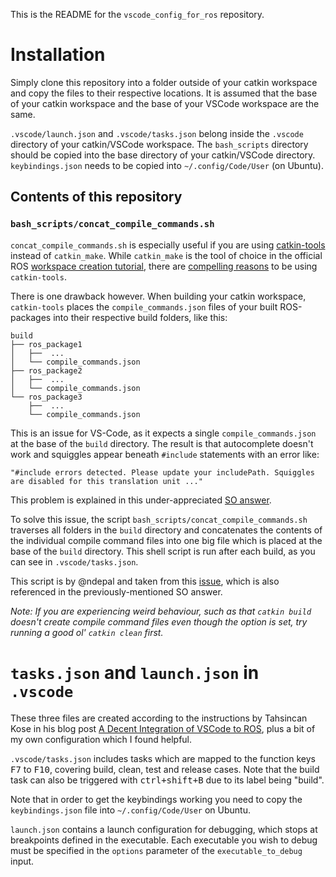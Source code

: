 This is the README for the `vscode_config_for_ros` repository.

# Installation

Simply clone this repository into a folder outside of your catkin workspace and copy the files to their respective locations. It is assumed that the base of your catkin workspace and the base of your VSCode workspace are the same. 

`.vscode/launch.json` and `.vscode/tasks.json` belong inside the `.vscode` directory of your catkin/VSCode workspace.
The `bash_scripts` directory should be copied into the base directory of your catkin/VSCode directory.
`keybindings.json` needs to be copied into `~/.config/Code/User` (on Ubuntu). 


## Contents of this repository

### `bash_scripts/concat_compile_commands.sh`

`concat_compile_commands.sh` is especially useful if you are using [catkin-tools](https://catkin-tools.readthedocs.io/en/latest/index.html) instead of `catkin_make`. 
While `catkin_make` is the tool of choice in the official ROS [workspace creation tutorial](http://wiki.ros.org/ROS/Tutorials/InstallingandConfiguringROSEnvironment), there are [compelling reasons](https://robotics.stackexchange.com/questions/16604/ros-catkin-make-vs-catkin-build) to be using `catkin-tools`. 

There is one drawback however. When building your catkin workspace, `catkin-tools` places the `compile_commands.json` files of your built ROS-packages into their respective build folders, like this: 
```
build
├── ros_package1
│   ├──  ...
│   └── compile_commands.json
├── ros_package2
│   ├──  ...
│   └── compile_commands.json
└── ros_package3
    ├──  ...
    └── compile_commands.json
``` 

This is an issue for VS-Code, as it expects a single `compile_commands.json` at the base of the `build` directory. 
The result is that autocomplete doesn't work and squiggles appear beneath `#include` statements with an error like: 

    "#include errors detected. Please update your includePath. Squiggles are disabled for this translation unit ..."

This problem is explained in this under-appreciated [SO answer](https://stackoverflow.com/a/62921325/5568461). 

To solve this issue, the script `bash_scripts/concat_compile_commands.sh` traverses all folders in the `build` directory and concatenates the contents of the individual compile command files into one big file which is placed at the base of the `build` directory. 
This shell script is run after each build, as you can see in `.vscode/tasks.json`.

This script is by @ndepal and taken from this [issue](https://github.com/catkin/catkin_tools/issues/551), which is also referenced in the previously-mentioned SO answer. 

_Note: If you are experiencing weird behaviour, such as that `catkin build` doesn't create compile command files even though the option is set, try running a good ol' `catkin clean` first._

# `tasks.json` and `launch.json` in `.vscode`

These three files are created according to the instructions by Tahsincan Kose in his blog post [A Decent Integration of VSCode to ROS](https://medium.com/@tahsincankose/a-decent-integration-of-vscode-to-ros-4c1d951c982a), plus a bit of my own configuration which I found helpful. 

`.vscode/tasks.json` includes tasks which are mapped to the function keys <kbd>F7</kbd> to <kbd>F10</kbd>, covering build, clean, test and release cases. 
Note that the build task can also be triggered with <kbd>ctrl+shift+B</kbd> due to its label being "build". 

Note that in order to get the keybindings working you need to copy the `keybindings.json` file into `~/.config/Code/User` on Ubuntu. 

`launch.json` contains a launch configuration for debugging, which stops at breakpoints defined in the executable. Each executable you wish to debug must be specified in the `options` parameter of the `executable_to_debug` input. 

